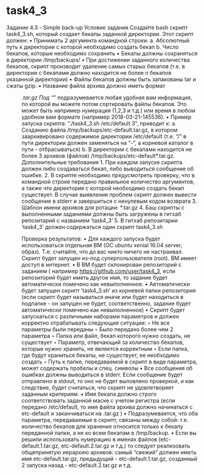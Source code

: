 # task4_3

Задание 4.3 - Simple back-up
Условие задания
Создайте bash скрипт task4_3.sh, который создает бекапы заданной директории. Этот скрипт должен:
    • Принимать 2 аргумента командной строки:
        a. Абсолютный путь к директории c которой необходимо создать бекап
        b. Число бекапов, которые необходимо сохранить
    • Бекапы должны сохраняться в директории /tmp/backups/ 
    • При достижении заданного количества бекапов, скрипт производит удаление самых старых бекапов (т.е. в директории с бекапами должно находится не более n бекапов указанной директории)
    • Файлы бекапов должны быть запакованы tar и сжаты gzip.
    • Название файла архива должно иметь формат  <dir name>*.tar.gz
Под “*” подразумевается любая удобная вам информация, по которой вы можете потом сортировать файлы бекапов. Это может быть например нумерация (1,2,3 и т.д.) или время в любом удобном вам формате (например 2018-03-21-145536).
    • Пример запуска скрипта: “./task4_3.sh /etc/default 3”, приводит к:
        a. Созданию файла /tmp/backups/etc-default.tar.gz, в котором заархивировано содержимое директории /etc/default (т.е. “/” в пути директории должен заменяться на “-”, а корневой каталог в пути - отбрасываться)
        b. В директории с бекапами находится не более 3 архивов (файлов) /tmp/backups/etc-default*.tar.gz.
Дополнительные требования
    1. При каждом запуске скрипта должен либо создаваться бекап, либо выводиться сообщение об ошибке.
    2. В скрипте необходимо предусмотреть проверку, что в командной строке передано правильное количество аргументов, а также что директория с которой необходимо создать бекап существует. В случае выявления проблем скрипт должен вывести сообщение в stderr и завершиться с ненулевым кодом возврата
    3. Шаблон имени архивов для ротации: <archived dirname with dashes>*.tar.gz
    4. Баш скрипты с выполненными заданиями должны быть загружены в гитхаб репозитарий c названием ‘task4_3’
    5. В гитхаб репозитарии ‘task4_3’ должен содержаться один скрипт task4_3.sh

Проверка результатов:
    • Для каждого запуска будет использоваться отдельная ВМ (ОС ubuntu xenial 16.04 server, образ). Т.е. считайте, что до вас никто ничего не настраивал. Скрипт будет запущен из-под суперпользователя (root). ВМ имеет доступ в интернет.
    • В ВМ будет склонирован репозиторий с заданием ( например https://github.com/user/task4_3, если репозиторий будет иметь другое имя, то задание будет автоматически помечено как невыполненное.
    • Автоматически будет запущен скрипт  ‘task4_3.sh’ из корневой папки репозитория (если скрипт будет называться иначе или будет находиться в подпапке - он запущен не будет, соответственно, задание будет автоматически помечено как невыполненное)
    • Скрипт будет запускаться с различными наборами параметров и должен корректно отрабатывать следующие ситуации:
        ◦ Не все параметры были переданы
        ◦ Было передано более чем 2 параметра
        ◦ Папка или файл, бекап которого нужно создать, не существует
        ◦ Параметр, отвечающий за количество бекапов, которые нужно хранить,  не является корректным
        ◦ Если папка, где будут храниться бекапы, не существует, ее необходимо создать
        ◦ Путь к папке, передаваемой в скрипт в виде параметра, может содержать пробелы и спец. символы
    • Все сообщения об ошибках должны выводиться в stderr. Если сообщение будет отправлено в stdout, то оно не будет выловлено проверкой, и как следствие, будет считаться, что скрипт не удовлетворяет заданным критериям.
    • Имя бекапа должно строго соответствовать заданной маске с учетом регистра (если передано /etc/default, то имя файла архива должно начинаться с  etc-default и заканчиваться на .tar.gz )
    • Подразумевается, что оба параметра, передаваемые в скрипт, связаны между собой: т.е. количество бекапов для хранения относится только к бекапу переданной папки, а не ко всем бекапам в /tmp/backup.
    • Если вы решили использовать нумерацию в именах файлов (etc-default.1.tar.gz, etc-default.2.tar.gz и т.д.) то следует реализовать общепринятую иерархию архивов: самый “свежий” должен иметь имя etc-default.tar.gz, предыдущий - etc-default.1.tar.gz, созданный 2 запуска назад - etc-default.2.tar.gz и т.д.
